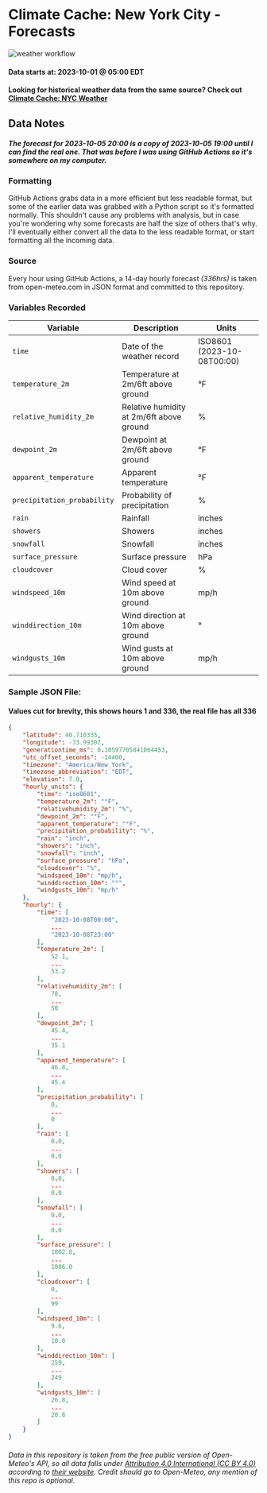 # Climate Cache: New York City - Forecasts

![weather workflow](https://github.com/climate-cache/nyc-forecasts/actions/workflows/nyc_14d_openmeteo.yml/badge.svg)

#### Data starts at: 2023-10-01 @ 05:00 EDT

#### Looking for historical weather data from the same source? Check out [Climate Cache: NYC Weather](https://github.com/climate-cache/nyc-weather)

## Data Notes
#### *The forecast for 2023-10-05 20:00 is a copy of 2023-10-05 19:00 until I can find the real one. That was before I was using GitHub Actions so it's somewhere on my computer.*
### Formatting
GitHub Actions grabs data in a more efficient but less readable format, but some of the earlier data
was grabbed with a Python script so it's formatted normally. This shouldn't cause
any problems with analysis, but in case you're wondering why some
forecasts are half the size of others that's why. I'll eventually either convert all the data to the less readable format, or start
formatting all the incoming data.

### Source
Every hour using GitHub Actions, a 14-day hourly forecast *(336hrs)* is taken from open-meteo.com in JSON format and committed to this repository.
### Variables Recorded

| Variable                    | Description                              | Units                      |
|-----------------------------|------------------------------------------|----------------------------|
| `time`                      | Date of the weather record               | ISO8601 (2023-10-08T00:00) |
| `temperature_2m`            | Temperature at 2m/6ft above ground       | °F                         |
| `relative_humidity_2m`      | Relative humidity at 2m/6ft above ground | %                          |
| `dewpoint_2m`               | Dewpoint at 2m/6ft above ground          | °F                         |
| `apparent_temperature`      | Apparent temperature                     | °F                         |
| `precipitation_probability` | Probability of precipitation             | %                          |
| `rain`                      | Rainfall                                 | inches                     |
| `showers`                   | Showers                                  | inches                     |
| `snowfall`                  | Snowfall                                 | inches                     |
| `surface_pressure`          | Surface pressure                         | hPa                        |
| `cloudcover`                | Cloud cover                              | %                          |
| `windspeed_10m`             | Wind speed at 10m above ground           | mp/h                       |
| `winddirection_10m`         | Wind direction at 10m above ground       | °                          |
| `windgusts_10m`             | Wind gusts at 10m above ground           | mp/h                       |

### Sample JSON File:
#### Values cut for brevity, this shows hours 1 and 336, the real file has all 336
    
```json
{
    "latitude": 40.710335,
    "longitude": -73.99307,
    "generationtime_ms": 0.10597705841064453,
    "utc_offset_seconds": -14400,
    "timezone": "America/New_York",
    "timezone_abbreviation": "EDT",
    "elevation": 7.0,
    "hourly_units": {
        "time": "iso8601",
        "temperature_2m": "°F",
        "relativehumidity_2m": "%",
        "dewpoint_2m": "°F",
        "apparent_temperature": "°F",
        "precipitation_probability": "%",
        "rain": "inch",
        "showers": "inch",
        "snowfall": "inch",
        "surface_pressure": "hPa",
        "cloudcover": "%",
        "windspeed_10m": "mp/h",
        "winddirection_10m": "°",
        "windgusts_10m": "mp/h"
    },
    "hourly": {
        "time": [
            "2023-10-08T00:00",
            ...
            "2023-10-08T23:00"
        ],
        "temperature_2m": [
            52.1,
            ...
            53.2
        ],
        "relativehumidity_2m": [
            78,
            ...
            50
        ],
        "dewpoint_2m": [
            45.4,
            ...
            35.1
        ],
        "apparent_temperature": [
            46.8,
            ...
            45.4
        ],
        "precipitation_probability": [
            0,
            ...
            0
        ],
        "rain": [
            0.0,
            ...
            0.0
        ],
        "showers": [
            0.0,
            ...
            0.0
        ],
        "snowfall": [
            0.0,
            ...
            0.0
        ],
        "surface_pressure": [
            1002.8,
            ...
            1006.0
        ],
        "cloudcover": [
            0,
            ...
            99
        ],
        "windspeed_10m": [
            9.6,
            ...
            10.8
        ],
        "winddirection_10m": [
            259,
            ...
            249
        ],
        "windgusts_10m": [
            26.8,
            ...
            20.8
        ]
    }
}
```

###### Data in this repository is taken from the free public version of Open-Meteo's API, so all data falls under [Attribution 4.0 International (CC BY 4.0)](https://creativecommons.org/licenses/by/4.0/) according to [their website](https://open-meteo.com/en/license). Credit should go to Open-Meteo, any mention of this repo is optional.